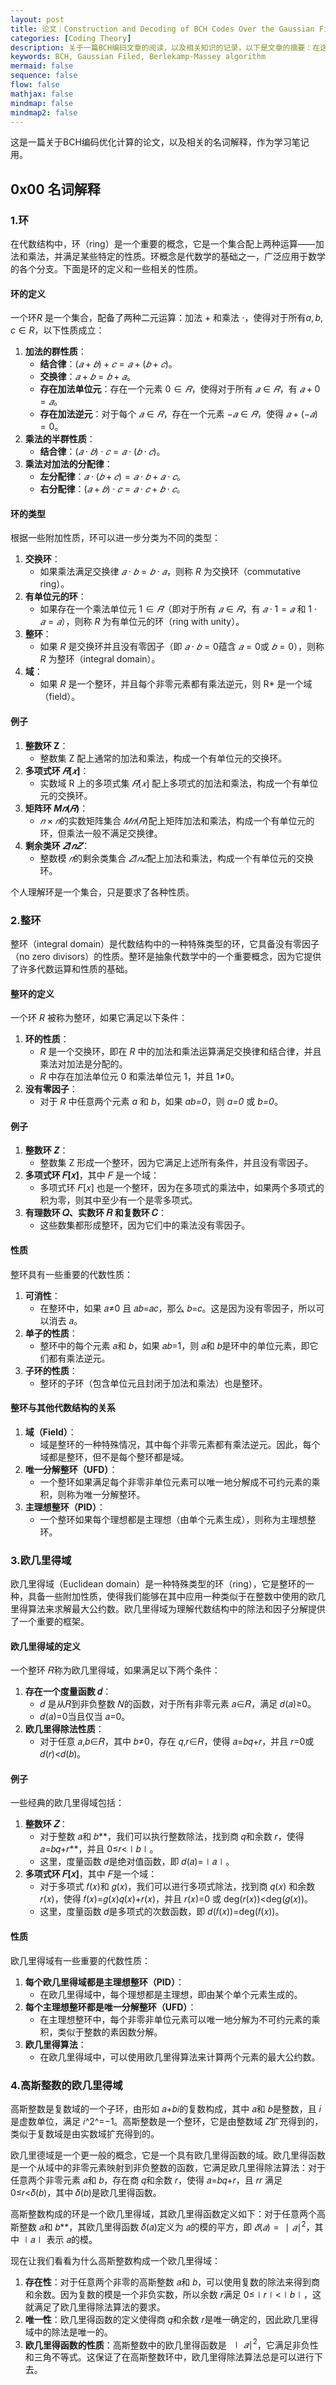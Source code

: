 ```yaml
---
layout: post
title: 论文｜Construction and Decoding of BCH Codes Over the Gaussian Filed
categories: [Coding Theory]
description: 关于一篇BCH编码文章的阅读，以及相关知识的记录，以下是文章的摘要：在这篇文章中，首先我们阐述了高斯场和高斯场的扩展场的理论。其次，我们为高斯场上的BCH码提供了一个全面的构造方案。新设计的BCH码的解码是通过一个稍加修改的Berlekamp-Massey算法处理的。编码增益是由高斯场上的BCH码获得的。因此，与有限域上的BCH码相比，得到了更好的码率和码字数。因此，这使得它们成为通信系统中使用的一个有希望的候选者。
keywords: BCH, Gaussian Filed, Berlekamp-Massey algorithm
mermaid: false
sequence: false
flow: false
mathjax: false
mindmap: false
mindmap2: false
---
```


这是一篇关于BCH编码优化计算的论文，以及相关的名词解释，作为学习笔记用。



## 0x00 名词解释

### 1.环

在代数结构中，环（ring）是一个重要的概念，它是一个集合配上两种运算——加法和乘法，并满足某些特定的性质。环概念是代数学的基础之一，广泛应用于数学的各个分支。下面是环的定义和一些相关的性质。

#### 环的定义

一个环*R* 是一个集合，配备了两种二元运算：加法 + 和乘法 ⋅，使得对于所有$a,b,c∈R$，以下性质成立：

1. **加法的群性质**：
   - **结合律**：$(𝑎+𝑏)+𝑐=𝑎+(𝑏+𝑐)$。
   - **交换律**：$𝑎+𝑏=𝑏+𝑎$。
   - **存在加法单位元**：存在一个元素 $0∈𝑅$，使得对于所有 $𝑎∈𝑅$，有 $𝑎+0=𝑎$。
   - **存在加法逆元**：对于每个 $𝑎∈𝑅$，存在一个元素 $−𝑎∈𝑅$，使得 $𝑎+(−𝑎)=0$。
2. **乘法的半群性质**：
   - **结合律**：$(𝑎⋅𝑏)⋅𝑐=𝑎⋅(𝑏⋅𝑐)$。
3. **乘法对加法的分配律**：
   - **左分配律**：$𝑎⋅(𝑏+𝑐)=𝑎⋅𝑏+𝑎⋅𝑐$。
   - **右分配律**：$(𝑎+𝑏)⋅𝑐=𝑎⋅𝑐+𝑏⋅𝑐$。

#### 环的类型

根据一些附加性质，环可以进一步分类为不同的类型：

1. **交换环**：
   - 如果乘法满足交换律 $𝑎⋅𝑏=𝑏⋅𝑎$，则称 *R* 为交换环（commutative ring）。
2. **有单位元的环**：
   - 如果存在一个乘法单位元 $1∈𝑅$（即对于所有 $𝑎∈𝑅$，有 $𝑎⋅1=𝑎$ 和 $1⋅𝑎=𝑎$），则称 *R* 为有单位元的环（ring with unity）。
3. **整环**：
   - 如果 *R* 是交换环并且没有零因子（即 $𝑎⋅𝑏=0$蕴含 $𝑎=0$或 $𝑏=0$），则称 *R* 为整环（integral domain）。
4. **域**：
   - 如果 *R* 是一个整环，并且每个非零元素都有乘法逆元，则 R* 是一个域（field）。

#### 例子

1. **整数环 Z**：
   - 整数集 Z 配上通常的加法和乘法，构成一个有单位元的交换环。
2. **多项式环 $𝑅[𝑥]$**：
   - 实数域 R 上的多项式集 $𝑅[𝑥]$ 配上多项式的加法和乘法，构成一个有单位元的交换环。
3. **矩阵环 $M𝑛(𝑅)$**：
   - $𝑛×𝑛$的实数矩阵集合 $𝑀𝑛(𝑅)$配上矩阵加法和乘法，构成一个有单位元的环，但乘法一般不满足交换律。
4. **剩余类环 $𝑍/𝑛𝑍$**：
   - 整数模 $𝑛$的剩余类集合 $𝑍/𝑛𝑍$​ 配上加法和乘法，构成一个有单位元的交换环。

个人理解环是一个集合，只是要求了各种性质。

### 2.整环

整环（integral domain）是代数结构中的一种特殊类型的环，它具备没有零因子（no zero divisors）的性质。整环是抽象代数学中的一个重要概念，因为它提供了许多代数运算和性质的基础。

#### 整环的定义

一个环 *R* 被称为整环，如果它满足以下条件：

1. **环的性质**：
   - *R* 是一个交换环，即在 *R* 中的加法和乘法运算满足交换律和结合律，并且乘法对加法是分配的。
   - *R* 中存在加法单位元 0 和乘法单位元 1，并且 1≠0。
2. **没有零因子**：
   - 对于 *R* 中任意两个元素 *a* 和 *b*，如果 *ab=0*，则 *a=0* 或 *b=0*。

#### 例子

1. **整数环 *Z***：
   - 整数集 Z 形成一个整环，因为它满足上述所有条件，并且没有零因子。
2. **多项式环 𝐹[𝑥]**，其中 𝐹 是一个域：
   - 多项式环 𝐹[𝑥] 也是一个整环，因为在多项式的乘法中，如果两个多项式的积为零，则其中至少有一个是零多项式。
3. **有理数环 𝑄、实数环 𝑅 和复数环 𝐶**：
   - 这些数集都形成整环，因为它们中的乘法没有零因子。

#### 性质

整环具有一些重要的代数性质：

1. **可消性**：
   - 在整环中，如果 𝑎≠0 且 𝑎𝑏=𝑎𝑐，那么 𝑏=𝑐。这是因为没有零因子，所以可以消去 𝑎。
2. **单子的性质**：
   - 整环中的每个元素 𝑎和 𝑏，如果 𝑎𝑏=1，则 𝑎和 𝑏是环中的单位元素，即它们都有乘法逆元。
3. **子环的性质**：
   - 整环的子环（包含单位元且封闭于加法和乘法）也是整环。

#### 整环与其他代数结构的关系

1. **域（Field）**：
   - 域是整环的一种特殊情况，其中每个非零元素都有乘法逆元。因此，每个域都是整环，但不是每个整环都是域。
2. **唯一分解整环（UFD）**：
   - 一个整环如果满足每个非零非单位元素可以唯一地分解成不可约元素的乘积，则称为唯一分解整环。
3. **主理想整环（PID）**：
   - 一个整环如果每个理想都是主理想（由单个元素生成），则称为主理想整环。

### 3.欧几里得域

欧几里得域（Euclidean domain）是一种特殊类型的环（ring），它是整环的一种，具备一些附加性质，使得我们能够在其中应用一种类似于在整数中使用的欧几里得算法来求解最大公约数。欧几里得域为理解代数结构中的除法和因子分解提供了一个重要的框架。

#### 欧几里得域的定义

一个整环 𝑅称为欧几里得域，如果满足以下两个条件：

1. **存在一个度量函数 𝑑**：
   - 𝑑 是从𝑅到非负整数 𝑁的函数，对于所有非零元素 𝑎∈𝑅，满足 𝑑(𝑎)≥0。
   - 𝑑(𝑎)=0当且仅当 𝑎=0。
2. **欧几里得除法性质**：
   - 对于任意 𝑎,𝑏∈𝑅，其中 𝑏≠0，存在 𝑞,𝑟∈𝑅，使得 𝑎=𝑏𝑞+𝑟，并且 𝑟=0或 𝑑(𝑟)<𝑑(𝑏)。

#### 例子

一些经典的欧几里得域包括：

1. **整数环 𝑍**：
   - 对于整数 𝑎和 𝑏**，我们可以执行整数除法，找到商 𝑞和余数 𝑟，使得 𝑎=𝑏𝑞+𝑟**，并且 0≤𝑟<∣𝑏∣。
   - 这里，度量函数 𝑑是绝对值函数，即 𝑑(𝑎)=∣𝑎∣。
2. **多项式环 𝐹[𝑥]**，其中 𝐹是一个域：
   - 对于多项式 𝑓(𝑥)和 𝑔(𝑥)，我们可以进行多项式除法，找到商 𝑞(𝑥) 和余数 𝑟(𝑥)，使得 𝑓(𝑥)=𝑔(𝑥)𝑞(𝑥)+𝑟(𝑥)，并且 𝑟(𝑥)=0 或 deg⁡(𝑟(𝑥))<deg⁡(𝑔(𝑥))。
   - 这里，度量函数 𝑑是多项式的次数函数，即 𝑑(𝑓(𝑥))=deg⁡(𝑓(𝑥))。

#### 性质

欧几里得域有一些重要的代数性质：

1. **每个欧几里得域都是主理想整环（PID）**：
   - 在欧几里得域中，每个理想都是主理想，即由某个单个元素生成的。
2. **每个主理想整环都是唯一分解整环（UFD）**：
   - 在主理想整环中，每个非零非单位元素可以唯一地分解为不可约元素的乘积，类似于整数的素因数分解。
3. **欧几里得算法**：
   - 在欧几里得域中，可以使用欧几里得算法来计算两个元素的最大公约数。

### 4.高斯整数的欧几里得域

高斯整数是复数域的一个子环，由形如 𝑎+𝑏𝑖的复数构成，其中 𝑎和 𝑏是整数，且 𝑖是虚数单位，满足 𝑖^2^=−1。高斯整数是一个整环，它是由整数域 𝑍扩充得到的，类似于复数域是由实数域扩充得到的。

欧几里德域是一个更一般的概念，它是一个具有欧几里得函数的域。欧几里得函数是一个从域中的非零元素映射到非负整数的函数，它满足欧几里得除法算法：对于任意两个非零元素 𝑎和 𝑏，存在商 𝑞和余数 𝑟，使得 𝑎=𝑏𝑞+𝑟，且 𝑟*r* 满足 0≤𝑟<𝛿(𝑏)，其中 𝛿(𝑏)是欧几里得函数。

高斯整数构成的环是一个欧几里得域，其欧几里得函数定义如下：对于任意两个高斯整数 𝑎和 𝑏**，其欧几里得函数 𝛿(𝑎)定义为 𝑎的模的平方，即 $𝛿(𝑎)=∣𝑎∣^2$，其中 ∣𝑎∣ 表示 𝑎的模。

现在让我们看看为什么高斯整数构成一个欧几里得域：

1. **存在性**：对于任意两个非零的高斯整数 𝑎和 𝑏，可以使用复数的除法来得到商和余数。因为复数的模是一个非负实数，所以余数 𝑟满足 0≤∣𝑟∣<∣𝑏∣，这就满足了欧几里得除法算法的要求。
2. **唯一性**：欧几里得函数的定义使得商 𝑞和余数 𝑟是唯一确定的，因此欧几里得域中的除法是唯一的。
3. **欧几里得函数的性质**：高斯整数中的欧几里得函数是 $∣𝑎∣^2$，它满足非负性和三角不等式。这保证了在高斯整数环中，欧几里得除法算法总是可以进行下去。





